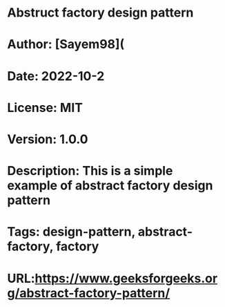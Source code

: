 # Abstruct factory design pattern

# Author: [Sayem98](

# Date: 2022-10-2

# License: MIT

# Version: 1.0.0

# Description: This is a simple example of abstract factory design pattern

# Tags: design-pattern, abstract-factory, factory

# URL:https://www.geeksforgeeks.org/abstract-factory-pattern/
